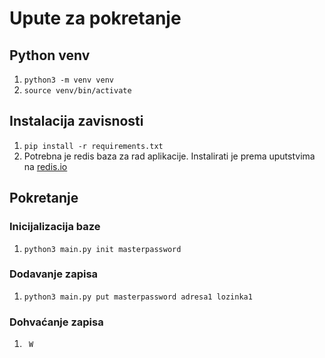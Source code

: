 # Upute za pokretanje

## Python venv
1. `python3 -m venv venv`
2. `source venv/bin/activate`


## Instalacija zavisnosti
1. `pip install -r requirements.txt`
2. Potrebna je redis baza za rad aplikacije. Instalirati je prema uputstvima na [redis.io](https://redis.io/download)

## Pokretanje
### Inicijalizacija baze
1. `python3 main.py init masterpassword`


### Dodavanje zapisa
1. `python3 main.py put masterpassword adresa1 lozinka1`

### Dohvaćanje zapisa
1. ` W`